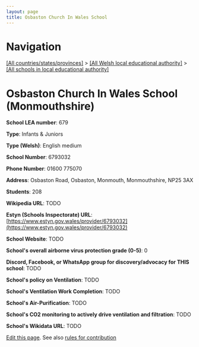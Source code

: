 ```yaml
---
layout: page
title: Osbaston Church In Wales School
---
```

# Navigation

[[All countries/states/provinces]](../../..) > [[All Welsh local educational authority]](../..) > [[All schools in local educational authority]](..)

# Osbaston Church In Wales School (Monmouthshire)

**School LEA number**: 679

**Type**: Infants & Juniors

**Type (Welsh)**: English medium

**School Number**: 6793032

**Phone Number**: 01600 775070

**Address**: Osbaston Road, Osbaston, Monmouth, Monmouthshire, NP25 3AX

**Students**: 208

**Wikipedia URL**: TODO

**Estyn (Schools Inspectorate) URL**: [https://www.estyn.gov.wales/provider/6793032](https://www.estyn.gov.wales/provider/6793032)

**School Website**: TODO

**School's overall airborne virus protection grade (0-5)**: 0

**Discord, Facebook, or WhatsApp group for discovery/advocacy for THIS school**: TODO

**School's policy on Ventilation**: TODO

**School's Ventilation Work Completion**: TODO

**School's Air-Purification**: TODO

**School's CO2 monitoring to actively drive ventilation and filtration**: TODO

**School's Wikidata URL**: TODO




[Edit this page](https://github.com/ventilate-schools/Wales/edit/prif/./Monmouthshire/Osbaston_Church_In_Wales_School.md). See also [rules for contribution](../../../contribution-rules/)